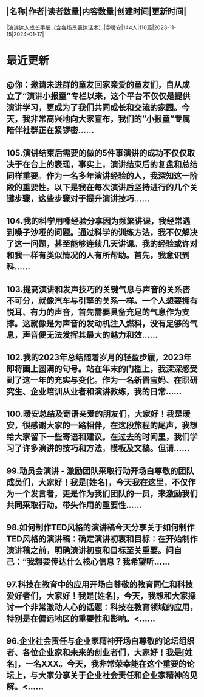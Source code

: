 |名称|作者|读者数量|内容数量|创建时间|更新时间|
---
|[演讲达人成长手册（含各场景表达话术）](https://xiaobot.net/p/speaking?refer=0b133df9-27dc-423b-8101-639049001c13)|@暖安|144人|110篇|2023-11-15|2024-01-17|

# 最近更新
## @你：邀请未进群的童友回家亲爱的童友们，自从成立了“演讲小报童”专栏以来，这个平台不仅仅是提供演讲学习，更成为了我们共同成长和交流的家园。今天，我非常高兴地向大家宣布，我们的“小报童”专属陪伴社群正在紧锣密......
## 105.演讲结束后需要的做的5件事演讲的成功不仅仅取决于在台上的表现，事实上，演讲结束后的复盘和总结同样重要。作为一名多年演讲经验的人，我深知这一阶段的重要性。以下是我在每次演讲后坚持进行的几个关键步骤，这些步骤对于提升演讲技巧......
## 104.我的科学用嗓经验分享因为频繁讲课，我经常遇到嗓子沙哑的问题。通过科学的训练方法，我不仅解决了这一问题，甚至能够连续几天讲课。我的经验或许对和我一样有类似情况的人有所帮助。首先，我意识到科......
## 103.提高演讲和发声技巧的关键气息与声音的关系密不可分，就像汽车与引擎的关系一样。一个人想要拥有悦耳、有力的声音，首先需要具备充足的气息作为支撑。这就像是为声音的发动机注入燃料，没有足够的气息，声音便无法发挥其最大的魅力和效......
## 102.我的2023年总结随着岁月的轻盈步履，2023年即将画上圆满的句号。站在年末的门槛上，我深深感受到了这一年的充实与变化。作为一名新晋宝妈、在职研究生、企业培训从业者和演讲教练，我的日常......
## 100.暖安总结及寄语亲爱的朋友们，大家好！我是暖安，很感谢大家的一路相伴，在这段旅程的尾声，我想给大家留下一些寄语和建议。在过去的时间里，我们学习了许多演讲的技巧和方法，模板及文稿。但请......
## 99.动员会演讲 - 激励团队采取行动开场白尊敬的团队成员们，大家好！我是[姓名]，今天我在这里，不仅作为一个发言者，更是作为我们团队的一员，来激励我们共同采取行动。带头作用的重要性......
## 98.如何制作TED风格的演讲稿今天分享关于如何制作TED风格的演讲稿：确定演讲初衷和目标：在开始制作演讲稿之前，明确演讲初衷和目标至关重要。问自己：“我想要传达什么核心信息？我希望听......
## 97.科技在教育中的应用开场白尊敬的教育同仁和科技爱好者们，大家好！我是[姓名]，今天，我想和大家探讨一个非常激动人心的话题：科技在教育领域的应用，特别是在偏远地区的重要性和影响。<......
## 96.企业社会责任与企业家精神开场白尊敬的论坛组织者、各位企业家和未来的创业者们，大家好！我是[姓名]，一名XXX。今天，我非常荣幸能在这个重要的论坛上，与大家分享关于企业社会责任和企业家精神的见解。<......

